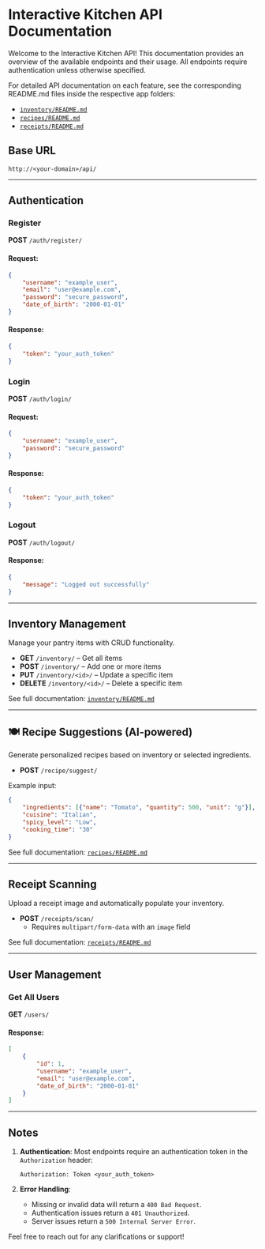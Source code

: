 # Interactive Kitchen API Documentation

Welcome to the Interactive Kitchen API! This documentation provides an overview of the available endpoints and their usage. All endpoints require authentication unless otherwise specified.

For detailed API documentation on each feature, see the corresponding README.md files inside the respective app folders:

- [`inventory/README.md`](./inventory/README.md)
- [`recipes/README.md`](./recipes/README.md)
- [`receipts/README.md`](./receipts/README.md)

## **Base URL**
`http://<your-domain>/api/`

---

## **Authentication**

### **Register**
**POST** `/auth/register/`

#### Request:
```json
{
    "username": "example_user",
    "email": "user@example.com",
    "password": "secure_password",
    "date_of_birth": "2000-01-01"
}
```

#### Response:
```json
{
    "token": "your_auth_token"
}
```

### **Login**
**POST** `/auth/login/`

#### Request:
```json
{
    "username": "example_user",
    "password": "secure_password"
}
```

#### Response:
```json
{
    "token": "your_auth_token"
}
```

### **Logout**
**POST** `/auth/logout/`

#### Response:
```json
{
    "message": "Logged out successfully"
}
```

---

## Inventory Management

Manage your pantry items with CRUD functionality.

- **GET** `/inventory/` – Get all items
- **POST** `/inventory/` – Add one or more items
- **PUT** `/inventory/<id>/` – Update a specific item
- **DELETE** `/inventory/<id>/` – Delete a specific item

See full documentation: [`inventory/README.md`](./inventory/README.md)

---

## 🍽️ Recipe Suggestions (AI-powered)

Generate personalized recipes based on inventory or selected ingredients.

- **POST** `/recipe/suggest/`

Example input:
```json
{
    "ingredients": [{"name": "Tomato", "quantity": 500, "unit": "g"}],
    "cuisine": "Italian",
    "spicy_level": "Low",
    "cooking_time": "30"
}
```
 See full documentation: [`recipes/README.md`](./recipes/README.md)

---

## Receipt Scanning

Upload a receipt image and automatically populate your inventory.

- **POST** `/receipts/scan/`
  - Requires `multipart/form-data` with an `image` field

See full documentation: [`receipts/README.md`](./receipts/README.md)

---

## **User Management**

### **Get All Users**
**GET** `/users/`

#### Response:
```json
[
    {
        "id": 1,
        "username": "example_user",
        "email": "user@example.com",
        "date_of_birth": "2000-01-01"
    }
]
```

---

## **Notes**
1. **Authentication**: Most endpoints require an authentication token in the `Authorization` header:
   ```
   Authorization: Token <your_auth_token>
   ```

2. **Error Handling**:
   - Missing or invalid data will return a `400 Bad Request`.
   - Authentication issues return a `401 Unauthorized`.
   - Server issues return a `500 Internal Server Error`.

Feel free to reach out for any clarifications or support!

